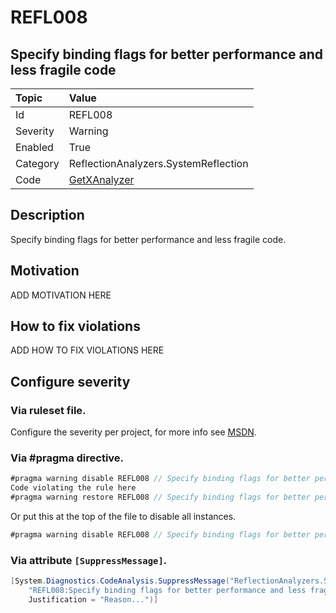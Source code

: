 # REFL008
## Specify binding flags for better performance and less fragile code

| Topic    | Value
| :--      | :--
| Id       | REFL008
| Severity | Warning
| Enabled  | True
| Category | ReflectionAnalyzers.SystemReflection
| Code     | [GetXAnalyzer](https://github.com/DotNetAnalyzers/ReflectionAnalyzers/blob/master/ReflectionAnalyzers/NodeAnalzers/GetXAnalyzer.cs)

## Description

Specify binding flags for better performance and less fragile code.

## Motivation

ADD MOTIVATION HERE

## How to fix violations

ADD HOW TO FIX VIOLATIONS HERE

<!-- start generated config severity -->
## Configure severity

### Via ruleset file.

Configure the severity per project, for more info see [MSDN](https://msdn.microsoft.com/en-us/library/dd264949.aspx).

### Via #pragma directive.
```C#
#pragma warning disable REFL008 // Specify binding flags for better performance and less fragile code
Code violating the rule here
#pragma warning restore REFL008 // Specify binding flags for better performance and less fragile code
```

Or put this at the top of the file to disable all instances.
```C#
#pragma warning disable REFL008 // Specify binding flags for better performance and less fragile code
```

### Via attribute `[SuppressMessage]`.

```C#
[System.Diagnostics.CodeAnalysis.SuppressMessage("ReflectionAnalyzers.SystemReflection", 
    "REFL008:Specify binding flags for better performance and less fragile code", 
    Justification = "Reason...")]
```
<!-- end generated config severity -->